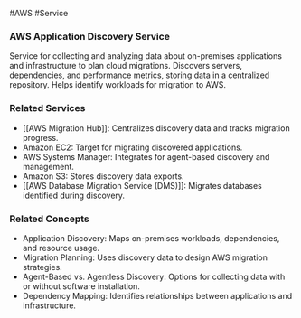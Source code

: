 #AWS #Service 
### AWS Application Discovery Service

Service for collecting and analyzing data about on-premises applications and infrastructure to plan cloud migrations. Discovers servers, dependencies, and performance metrics, storing data in a centralized repository. Helps identify workloads for migration to AWS.

### Related Services

- [[AWS Migration Hub]]: Centralizes discovery data and tracks migration progress.
- Amazon EC2: Target for migrating discovered applications.
- AWS Systems Manager: Integrates for agent-based discovery and management.
- Amazon S3: Stores discovery data exports.
- [[AWS Database Migration Service (DMS)]]: Migrates databases identified during discovery.

### Related Concepts

- Application Discovery: Maps on-premises workloads, dependencies, and resource usage.
- Migration Planning: Uses discovery data to design AWS migration strategies.
- Agent-Based vs. Agentless Discovery: Options for collecting data with or without software installation.
- Dependency Mapping: Identifies relationships between applications and infrastructure.